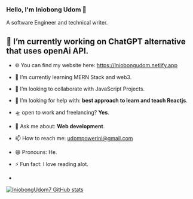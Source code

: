 ### Hello, I'm Iniobong Udom 👋
A software Engineer and technical writer.

                    
<!--**IniobongUdom7/IniobongUdom7** is a ✨ _special_ ✨ repository because its `README.md` (this file) appears on your GitHub profile.

Here are some ideas to get you started:
-->

## 🔭 I’m currently working on ChatGPT alternative that uses openAi API.

 - 🌐 You can find my website here: https://Iniobongudom.netlify.app

- 🌱 I’m currently learning MERN Stack and web3.

- 👯 I’m looking to collaborate with JavaScript Projects.

- 🤔 I’m looking for help with: **best approach to learn and teach Reactjs**.

- 🛸 open to work and freelancing? **Yes**.

- 💬 Ask me about: **Web development**.

- 📫 How to reach me: udompowerini@gmail.com

- 😄 Pronouns: He.

- ⚡ Fun fact: I love reading alot.

-


[![IniobongUdom7 GitHub stats](https://github-readme-stats.vercel.app/api?username=IniobongUdom7&theme=dark&show_icons=true)](https://github.com/IniobongUdom7/github-readme-stats)
